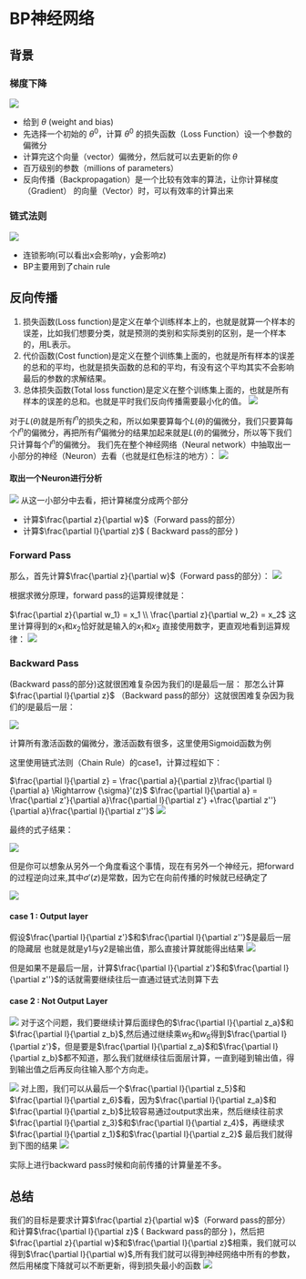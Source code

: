 # BP神经网络

## 背景

### 梯度下降

![](image/chapter14-1.png)

- 给到 $\theta$ (weight and bias)
- 先选择一个初始的 $\theta^0$，计算 $\theta^0$ 的损失函数（Loss Function）设一个参数的偏微分
- 计算完这个向量（vector）偏微分，然后就可以去更新的你 $\theta$ 
- 百万级别的参数（millions of parameters）
- 反向传播（Backpropagation）是一个比较有效率的算法，让你计算梯度（Gradient） 的向量（Vector）时，可以有效率的计算出来

### 链式法则

![](image/chapter14-2.png)

- 连锁影响(可以看出x会影响y，y会影响z)
- BP主要用到了chain rule


## 反向传播

1. 损失函数(Loss function)是定义在单个训练样本上的，也就是就算一个样本的误差，比如我们想要分类，就是预测的类别和实际类别的区别，是一个样本的，用L表示。
2. 代价函数(Cost function)是定义在整个训练集上面的，也就是所有样本的误差的总和的平均，也就是损失函数的总和的平均，有没有这个平均其实不会影响最后的参数的求解结果。
3. 总体损失函数(Total loss function)是定义在整个训练集上面的，也就是所有样本的误差的总和。也就是平时我们反向传播需要最小化的值。
   ![](image/chapter14-3.png)

对于$L(\theta)$就是所有$l^n$的损失之和，所以如果要算每个$L(\theta)$的偏微分，我们只要算每个$l^n$的偏微分，再把所有$l^n$偏微分的结果加起来就是$L(\theta)$的偏微分，所以等下我们只计算每个$l^n$的偏微分。
我们先在整个神经网络（Neural network）中抽取出一小部分的神经（Neuron）去看（也就是红色标注的地方）：
![](image/chapter14-4.png)

#### 取出一个Neuron进行分析

![](image/chapter14-5.png)
从这一小部分中去看，把计算梯度分成两个部分

- 计算$\frac{\partial z}{\partial w}$（Forward pass的部分）
- 计算$\frac{\partial l}{\partial z}$ ( Backward pass的部分 )

### Forward Pass

那么，首先计算$\frac{\partial z}{\partial w}$（Forward pass的部分）：
![](image/chapter14-6.png)

根据求微分原理，forward pass的运算规律就是：

$\frac{\partial z}{\partial w_1} = x_1 \\ \frac{\partial z}{\partial w_2} = x_2$
这里计算得到的$x_1$和$x_2$恰好就是输入的$x_1$和$x_2$
直接使用数字，更直观地看到运算规律：
![](image/chapter14-7.png)



### Backward Pass

 (Backward pass的部分)这就很困难复杂因为我们的l是最后一层：
那怎么计算 $\frac{\partial l}{\partial z}$ （Backward pass的部分）这就很困难复杂因为我们的$l$是最后一层：

![](image/chapter14-8.png)

计算所有激活函数的偏微分，激活函数有很多，这里使用Sigmoid函数为例

这里使用链式法则（Chain Rule）的case1，计算过程如下：

$\frac{\partial l}{\partial z} = \frac{\partial a}{\partial z}\frac{\partial l}{\partial a} \Rightarrow   {\sigma}'(z)$
$\frac{\partial l}{\partial a} = \frac{\partial z'}{\partial a}\frac{\partial l}{\partial z'} +\frac{\partial z''}{\partial a}\frac{\partial l}{\partial z''}$
![](image/chapter14-9.png)

最终的式子结果：

![](image/chapter14-10.png)

但是你可以想象从另外一个角度看这个事情，现在有另外一个神经元，把forward的过程逆向过来,其中${\sigma}'(z)$是常数，因为它在向前传播的时候就已经确定了

![](image/chapter14-11.png)

#### case 1 : Output layer

假设$\frac{\partial l}{\partial z'}$和$\frac{\partial l}{\partial z''}$是最后一层的隐藏层
也就是就是y1与y2是输出值，那么直接计算就能得出结果
![](image/chapter14-12.png)

但是如果不是最后一层，计算$\frac{\partial l}{\partial z'}$和$\frac{\partial l}{\partial z''}$的话就需要继续往后一直通过链式法则算下去

#### case 2 : Not Output Layer

![](image/chapter14-13.png)
对于这个问题，我们要继续计算后面绿色的$\frac{\partial l}{\partial z_a}$和$\frac{\partial l}{\partial z_b}$,然后通过继续乘$w_5$和$w_6$得到$\frac{\partial l}{\partial z'}$，但是要是$\frac{\partial l}{\partial z_a}$和$\frac{\partial l}{\partial z_b}$都不知道，那么我们就继续往后面层计算，一直到碰到输出值，得到输出值之后再反向往输入那个方向走。

![](image/chapter14-14.png)
对上图，我们可以从最后一个$\frac{\partial l}{\partial z_5}$和$\frac{\partial l}{\partial z_6}$看，因为$\frac{\partial l}{\partial z_a}$和$\frac{\partial l}{\partial z_b}$比较容易通过output求出来，然后继续往前求$\frac{\partial l}{\partial z_3}$和$\frac{\partial l}{\partial z_4}$，再继续求$\frac{\partial l}{\partial z_1}$和$\frac{\partial l}{\partial z_2}$
最后我们就得到下图的结果
![](image/chapter14-15.png)

实际上进行backward pass时候和向前传播的计算量差不多。

## 总结

我们的目标是要求计算$\frac{\partial z}{\partial w}$（Forward pass的部分）和计算$\frac{\partial l}{\partial z}$ ( Backward pass的部分 )，然后把$\frac{\partial z}{\partial w}$和$\frac{\partial l}{\partial z}$相乘，我们就可以得到$\frac{\partial l}{\partial w}$,所有我们就可以得到神经网络中所有的参数，然后用梯度下降就可以不断更新，得到损失最小的函数
![](image/chapter14-16.png)

